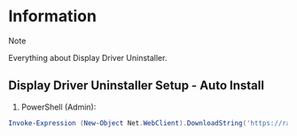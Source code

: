 # Information

> [!NOTE]
> Everything about Display Driver Uninstaller.

## Display Driver Uninstaller Setup - Auto Install

1. PowerShell (Admin):

```powershell
Invoke-Expression (New-Object Net.WebClient).DownloadString('https://raw.githubusercontent.com/ByKsTv/Everything/main/Windows/Display_Driver_Uninstaller/Download.ps1')

```
